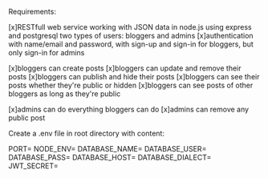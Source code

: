 Requirements:

[x]RESTfull web service working with JSON data in node.js using express and postgresql two types of users: bloggers and admins
[x]authentication with name/email and password, with sign-up and sign-in for bloggers, but only sign-in for admins

[x]bloggers can create posts
[x]bloggers can update and remove their posts
[x]bloggers can publish and hide their posts
[x]bloggers can see their posts whether they're public or hidden
[x]bloggers can see posts of other bloggers as long as they're public

[x]admins can do everything bloggers can do
[x]admins can remove any public post

Create a .env file in root directory with content:

PORT=<your application port>
NODE_ENV=<your application environment>
DATABASE_NAME=<your application name in database>
DATABASE_USER=<your database user>
DATABASE_PASS=<your database password>
DATABASE_HOST=<your database host>
DATABASE_DIALECT=<your database dialect>
JWT_SECRET=<your jwt secret>
